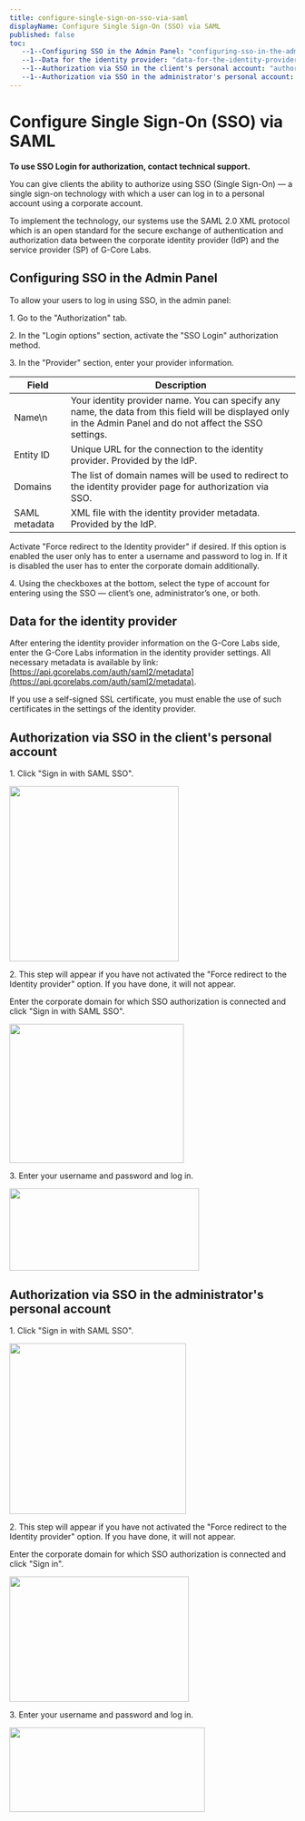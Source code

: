 ```yaml
---
title: configure-single-sign-on-sso-via-saml
displayName: Configure Single Sign-On (SSO) via SAML
published: false
toc:
   --1--Configuring SSO in the Admin Panel: "configuring-sso-in-the-admin-panel"
   --1--Data for the identity provider: "data-for-the-identity-provider"
   --1--Authorization via SSO in the client's personal account: "authorization-via-sso-in-the-clients-personal-account"
   --1--Authorization via SSO in the administrator's personal account: "authorization-via-sso-in-the-administrators-personal-account"
---
```


# Configure Single Sign-On (SSO) via SAML

**To use SSO Login for authorization, contact technical support.**   

You can give clients the ability to authorize using SSO (Single Sign-On) — a single sign-on technology with which a user can log in to a personal account using a corporate account.

To implement the technology, our systems use the SAML 2.0 XML protocol which is an open standard for the secure exchange of authentication and authorization data between the corporate identity provider (IdP) and the service provider (SP) of G-Core Labs.

  
  
  

Configuring SSO in the Admin Panel
----------------------------------

[<img title="" src="https://reseller.support.gcore.com/hc/article_attachments/4410538997393/image-0.png" alt="">](https://reseller.gcorelabs.com/hc/article_attachments/4410538997393/image-0.png)To allow your users to log in using SSO, in the admin panel:

1\. Go to the "Authorization" tab.

2\. In the "Login options" section, activate the "SSO Login" authorization method.

3\. In the "Provider" section, enter your provider information.

| Field | Description                                                                                                                                  |
|-------|----------------------------------------------------------------------------------------------------------------------------------------------|
| Name\n | Your identity provider name. You can specify any name, the data from this field will be displayed only in the Admin Panel and do not affect the SSO settings. |
| Entity ID | Unique URL for the connection to the identity provider. Provided by the IdP.                                                                 |
| Domains | The list of domain names will be used to redirect to the identity provider page for authorization via SSO.                                   |
| SAML metadata | XML file with the identity provider metadata. Provided by the IdP.                                                                           |


Activate "Force redirect to the Identity provider" if desired. If this option is enabled the user only has to enter a username and password to log in. If it is disabled the user has to enter the corporate domain additionally.

4\. Using the checkboxes at the bottom, select the type of account for entering using the SSO — client’s one, administrator’s one, or both.

Data for the identity provider
------------------------------

After entering the identity provider information on the G-Core Labs side, enter the G-Core Labs information in the identity provider settings. All necessary metadata is available by link: [https://api.gcorelabs.com/auth/saml2/metadata](https://api.gcorelabs.com/auth/saml2/metadata).

If you use a self-signed SSL certificate, you must enable the use of such certificates in the settings of the identity provider.

Authorization via SSO in the client's personal account
------------------------------------------------------

1\. Click "Sign in with SAML SSO".

[<img title="" src="https://reseller.support.gcore.com/hc/article_attachments/4410538999825/image-7.png" alt="" width="298" height="309">](https://reseller.gcorelabs.com/hc/article_attachments/4410538999825/image-7.png)

2\. This step will appear if you have not activated the "Force redirect to the Identity provider" option. If you have done, it will not appear.

Enter the corporate domain for which SSO authorization is connected and click "Sign in with SAML SSO".

[<img title="" src="https://reseller.support.gcore.com/hc/article_attachments/4410532177937/image-8.png" alt="" width="307" height="245">](https://reseller.gcorelabs.com/hc/article_attachments/4410532177937/image-8.png)

3\. Enter your username and password and log in.

[<img title="" src="https://reseller.support.gcore.com/hc/article_attachments/4410539000081/image-9.png" alt="" width="334" height="145">](https://reseller.gcorelabs.com/hc/article_attachments/4410539000081/image-9.png)

Authorization via SSO in the administrator's personal account
-------------------------------------------------------------

1\. Click "Sign in with SAML SSO".

[<img title="" src="https://reseller.support.gcore.com/hc/article_attachments/4410532177681/image-4.png" alt="" width="311" height="301">](https://reseller.gcorelabs.com/hc/article_attachments/4410532177681/image-4.png)

2\. This step will appear if you have not activated the "Force redirect to the Identity provider" option. If you have done, it will not appear.

Enter the corporate domain for which SSO authorization is connected and click "Sign in".

[<img title="" src="https://reseller.support.gcore.com/hc/article_attachments/4410538999569/image-5.png" alt="" width="316" height="221">](https://reseller.gcorelabs.com/hc/article_attachments/4410538999569/image-5.png)

3\. Enter your username and password and log in.

[<img title="" src="https://reseller.support.gcore.com/hc/article_attachments/4410539000081/image-9.png" alt="" width="344" height="149">](https://reseller.gcorelabs.com/hc/article_attachments/4410539000081/image-9.png)
